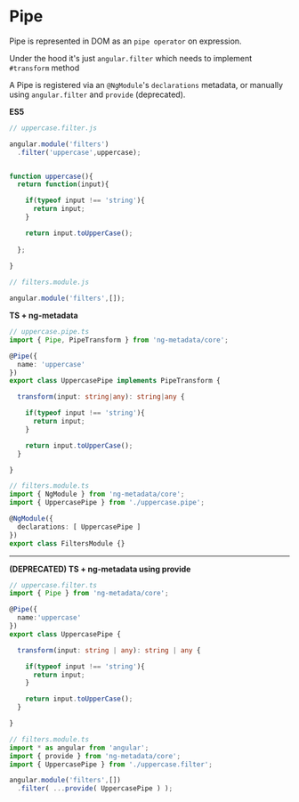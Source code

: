 # Pipe

Pipe is represented in DOM as an `pipe operator` on expression.

Under the hood it's just `angular.filter` which needs to implement `#transform` method

A Pipe is registered via an `@NgModule`'s `declarations` metadata, or manually using `angular.filter` and `provide` (deprecated).

**ES5**

```js
// uppercase.filter.js

angular.module('filters')
  .filter('uppercase',uppercase);


function uppercase(){
  return function(input){

    if(typeof input !== 'string'){
      return input;
    }

    return input.toUpperCase();
    
  };
  
}  
```

```js
// filters.module.js

angular.module('filters',[]);
```

**TS + ng-metadata**

```typescript
// uppercase.pipe.ts
import { Pipe, PipeTransform } from 'ng-metadata/core';

@Pipe({
  name: 'uppercase'
})
export class UppercasePipe implements PipeTransform {

  transform(input: string|any): string|any {

    if(typeof input !== 'string'){
      return input;
    }

    return input.toUpperCase();
  }

}
```

```typescript
// filters.module.ts
import { NgModule } from 'ng-metadata/core';
import { UppercasePipe } from './uppercase.pipe';

@NgModule({
  declarations: [ UppercasePipe ]
})
export class FiltersModule {}
```

---

**(DEPRECATED) TS + ng-metadata using provide**

```typescript
// uppercase.filter.ts
import { Pipe } from 'ng-metadata/core';

@Pipe({
  name:'uppercase'
})
export class UppercasePipe {

  transform(input: string | any): string | any {

    if(typeof input !== 'string'){
      return input;
    }

    return input.toUpperCase();
  }

}
```

```typescript
// filters.module.ts
import * as angular from 'angular';
import { provide } from 'ng-metadata/core';
import { UppercasePipe } from './uppercase.filter';

angular.module('filters',[])
  .filter( ...provide( UppercasePipe ) );
```
